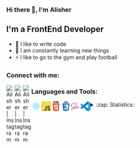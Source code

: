 ### Hi there 👋, I'm Alisher

## I'm a FrontEnd Developer
- 💪 I like to write code
- 🥅 I am constantly learning new things
- ⚡ I like to go to the gym and play football


### Connect with me:

[<img align="left" alt="Alisher | Instagram" width="22px" src="https://cdn.jsdelivr.net/npm/simple-icons@v3/icons/instagram.svg" />][instagram]
[<img align="left" alt="Alisher | Instagram" width="22px" src="https://cdn.jsdelivr.net/npm/simple-icons@v3/icons/telegram.svg" />][telegram]
[<img align="left" alt="Alisher | Instagram" width="22px" src="https://cdn.jsdelivr.net/npm/simple-icons@v3/icons/gmail.svg" />][gmail]

### Languages and Tools:

<img align="left" alt="React" width="26px" src="https://raw.githubusercontent.com/github/explore/80688e429a7d4ef2fca1e82350fe8e3517d3494d/topics/react/react.png" />
<img align="left" alt="JavaScript" width="26px" src="https://raw.githubusercontent.com/github/explore/80688e429a7d4ef2fca1e82350fe8e3517d3494d/topics/javascript/javascript.png" />
<img align="left" alt="HTML5" width="26px" src="https://raw.githubusercontent.com/github/explore/80688e429a7d4ef2fca1e82350fe8e3517d3494d/topics/html/html.png" />
<img align="left" alt="CSS3" width="26px" src="https://raw.githubusercontent.com/github/explore/80688e429a7d4ef2fca1e82350fe8e3517d3494d/topics/css/css.png" />
<img align="left" alt="Sass" width="26px" src="https://raw.githubusercontent.com/github/explore/80688e429a7d4ef2fca1e82350fe8e3517d3494d/topics/sass/sass.png" />
<img align="left" alt="Visual Studio Code" width="26px" src="https://raw.githubusercontent.com/github/explore/80688e429a7d4ef2fca1e82350fe8e3517d3494d/topics/visual-studio-code/visual-studio-code.png" />


<details>
  <summary>:zap: Statistics:</summary>
   <img align="left" alt="codeSTACKr's GitHub Stats" src="https://github-readme-stats.vercel.app/api/top-langs/?username=AlisherKonratbaev&langs_count=8&layout=compact" />
    <br />
    <img align="left" alt="codeSTACKr's GitHub Stats" src="https://github-readme-stats.vercel.app/api?username=AlisherKonratbaev&show_icons=true" />
</details>

[instagram]: https://www.instagram.com/alisher19.29/
[telegram]: https://t.me/alisher19_29
[gmail]: ritemaster66@gmail.com
